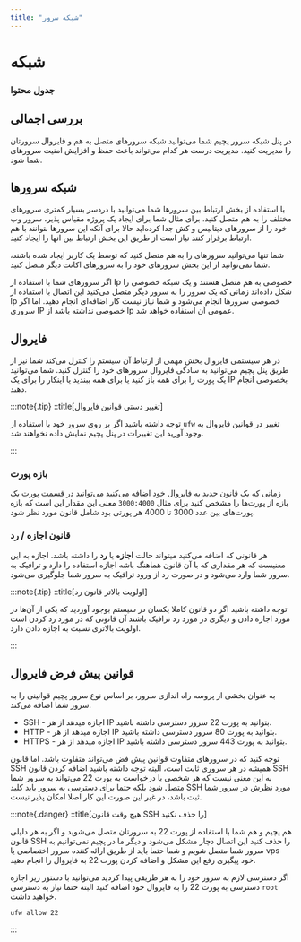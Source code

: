```yaml
---
title: "شبکه سرور"
---
```


# شبکه 

### جدول محتوا

## بررسی اجمالی
<div id="66192658532"><script type="text/JavaScript" src="https://www.aparat.com/embed/bx8Qj?data[rnddiv]=66192658532&data[responsive]=yes"></script></div>


در پنل شبکه سرور پچیم شما می‌توانید شبکه سرورهای متصل به هم و فایروال سرورتان را مدیریت کنید. مدیریت درست هر کدام می‌تواند باعث حفظ و افزایش امنیت سرورهای شما شود. 




## شبکه سرورها

با استفاده از بخش ارتباط بین سرورها شما می‌توانید با دردسر بسیار کمتری سرورهای مختلف را به هم متصل کنید. برای مثال شما برای ایجاد یک پروژه مقیاس پذیر، سرور وب خود را از سرورهای دیتابیس و کش جدا کرد‌ه‌اید حالا برای آنکه این سرورها بتوانند با هم ارتباط برقرار کنند نیاز است از طریق این بخش ارتباط بین انها را ایجاد کنید. 

شما تنها می‌توانید سرورهای را به هم متصل کنید که توسط یک کاربر ایجاد شده باشند، شما نمی‌توانید از این بخش سرورهای خود را به سرورهای اکانت دیگر متصل کنید.

اگر سرورهای شما با استفاده از Ip خصوصی به هم متصل هستند و یک شبکه خصوصی را شکل داده‌اند زمانی که یک سرور را به سرور دیگر متصل می‌کنید این اتصال با استفاده از Ip خصوصی سرورها انجام می‌شود و شما نیاز نیست کار اضافه‌ای انجام دهید. اما اگر سروری IP خصوصی نداشته باشد از Ip عمومی آن استفاده خواهد شد.

## فایروال 

در هر سیستمی فایروال بخش مهمی از ارتباط آن سیستم را کنترل می‌کند شما نیز از طریق پنل پچیم می‌توانید به سادگی فایروال سرورهای خود را کنترل کنید. شما می‌توانید یک پورت را برای همه باز کنید یا برای همه ببندید یا اینکار را برای یک IP بخصوصی انجام دهید.

:::note{.tip}
::title[تغییر دستی قوانین فایروال]

توجه داشته باشید اگر بر روی سرور خود با استفاده از `ufw` تغییر در قوانین فایروال به وجود آورید این تغییرات در پنل پچیم نمایش داده نخواهند شد.

:::

### بازه پورت

زمانی که یک قانون جدید به فایروال خود اضافه می‌کنید می‌توانید در قسمت پورت یک بازه از پورت‌ها را مشخص کنید برای مثال `3000:4000` معنی این مقدار این است که بازه پورت‌های بین عدد 3000 تا 4000 هر پورتی بود شامل قانون مورد نظر شود.

### قانون اجازه / رد

هر قانونی که اضافه می‌کنید میتواند حالت **اجازه** یا **رد** را داشته باشد. اجازه به این معنیست که هر مقداری که با آن قانون هماهنگ باشه اجازه استفاده را دارد و ترافیک به سرور شما وارد می‌شود و در صورت رد از ورود ترافیک به سرور شما جلوگیری می‌شود.

:::note{.tip}
::title[اولویت بالاتر قانون رد]

توجه داشته باشید اگر دو قانون کاملا یکسان در سیستم بوجود آوردید که یکی از آن‌ها در مورد اجازه دادن و دیگری در مورد رد ترافیک باشند آن قانونی که در مورد رد کردن است اولویت بالاتری نسبت به اجازه دادن دارد.

:::

## قوانین پیش فرض فایروال

به عنوان بخشی از پروسه راه اندازی سرور، بر اساس نوع سرور پچیم قوانینی را به سرور شما اضافه می‌کند.

- SSH - اجازه میدهد از هر IP بتوانید به پورت 22 سرور دسترسی داشته باشید.
- HTTP - اجازه میدهد از هر IP بتوانید به پورت 80 سرور دسترسی داشته باشید.
- HTTPS - اجازه میدهد از هر IP بتوانید به پورت 443 سرور دسترسی داشته باشید. 

 توجه کنید که در سرورهای متفاوت قوانین پیش فض می‌تواند متفاوت باشد. اما قانون SSH همیشه در هر سروری ثابت است، البته توجه داشته باشید اضافه کردن قانون SSH به این معنی نیست که هر شخصی با درخواست به پورت 22 می‌تواند به سرور شما متصل شود بلکه حتما برای دسترسی به سرور باید کلید SSH مورد نظرش در سرور شما ثبت باشد، در غیر این صورت این کار اصلا امکان پذیر نیست.

:::note{.danger}
::title[هیچ وقت قانون SSH را حذف نکنید]

هم پچیم و هم شما با استفاده از پورت 22 به سرورتان متصل می‌شوید و اگر به هر دلیلی قانون SSH را حذف کنید این اتصال دچار مشکل می‌شود و دیگر ما در پچیم نمی‌توانیم به سرور شما متصل شویم و شما حتما باید از طریق ارائه کننده سرور اختصاصی یا vps خود پیگیری رفع این مشکل و اضافه کردن پورت 22 به فایروال را انجام دهید.

اگر دسترسی لازم به سرور خود را به هر طریقی پیدا کردید می‌توانید با دستور زیر اجازه دسترسی به پورت 22 را به فایروال خود اضافه کنید البته حتما نیاز به دسترسی `root` خواهید داشت.

```shell
ufw allow 22
```
:::
